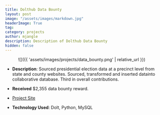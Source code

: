 ```yaml
---
title: Dolthub Data Bounty
layout: post
image: "/assets/images/markdown.jpg"
headerImage: True
tag:
category: projects
author: mjangle
description: Description of Dolthub Data Bounty
hidden: false
---
```


<center>![]({{ 'assets/images/projects/data_bounty.png' | relative_url }})</center>


* **Description**: Sourced presidential election data at a precinct level from state and county websites. Sourced, transformed and inserted datainto collaborative database. Third in overall contributions. 

* **Received** $2,355 data bounty reward.

* [Project Site](https://tinyurl.com/dolthubbounty)

* **Technology Used**: Dolt, Python, MySQL
